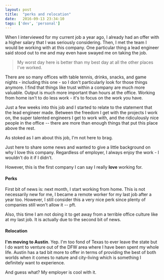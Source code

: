 ```yaml
---
layout: post
title:  "perks and relocation"
date:   2016-09-13 23:34:10
tags: ['dev', 'personal']
---
```


When I interviewed for my current job a year ago, I already had an offer with a higher salary that I was seriously considering. Then, I met the team I would be working with at this company. One particular thing a lead engineer said stood out to me and may even have swayed me on taking the job.
<blockquote>My worst day here is better than my best day at all the other places I've worked.</blockquote>

There are so many offices with table tennis, drinks, snacks, and game nights - including this one - so I don't particularly look for those things anymore. I find that things like trust within a company are much more valuable. Output is much more important than hours at the office. Working from home isn't to do less work - it's to focus on the work you have.

Just a few weeks into this job and I started to relate to the statement that the lead engineer made. Between the freedom I get with the projects I work on, the super talented engineers I get to work with, and the ridiculously nice people in the office -- there are more than enough things that put this place above the rest.

As stoked as I am about this job, I'm not here to brag.

Just here to share some news and wanted to give a little background on why I love this company. Regardless of employer, I always enjoy the work - I wouldn't do it if I didn't.
<!-- TODO find gif of parks and rec joan calimezo talking about how she loves her job-->


However, this is the first company I can say I really <strong>love</strong> working for.

<h4>Perks</h4>
First bit of news is: next month, I start working from home. This is not necessarily new for me, I became a remote worker for my last job after a year too. However, I still consider this a very nice perk since plenty of companies still won't allow it -- pft.

Also, this time I am not doing it to get away from a terrible office culture like at my last job. It is actually due to the second bit of news.

<h4>Relocation</h4>
<strong>I'm moving to Austin</strong>. Yep. I'm too fond of Texas to ever leave the state but I do want to venture out of the DFW area where I have been spent my whole life. Austin has a tad bit more to offer in terms of providing the best of both worlds when it comes to nature and city-living which is something I definitely want to experience.

And guess what? My employer is cool with it.
